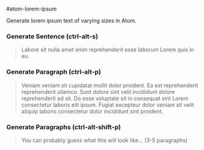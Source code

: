 #atom-lorem-ipsum

Generate lorem ipsum text of varying sizes in Atom.



### Generate Sentence (ctrl-alt-s)
> Labore sit nulla amet enim reprehenderit esse laborum Lorem quis in eu.

### Generate Paragraph (ctrl-alt-p)
> Veniam veniam sit cupidatat mollit dolor proident. Ea est reprehenderit reprehenderit ullamco. Sunt dolore sint velit incididunt dolore reprehenderit ad sit. Do esse voluptate sit in consequat sint Lorem consectetur laboris elit ipsum. Fugiat excepteur dolor veniam sit velit aliquip laboris consectetur dolor incididunt sint proident.

### Generate Paragraphs (ctrl-alt-shift-p)
> You can probably guess what this will look like... (3-5 paragraphs)
